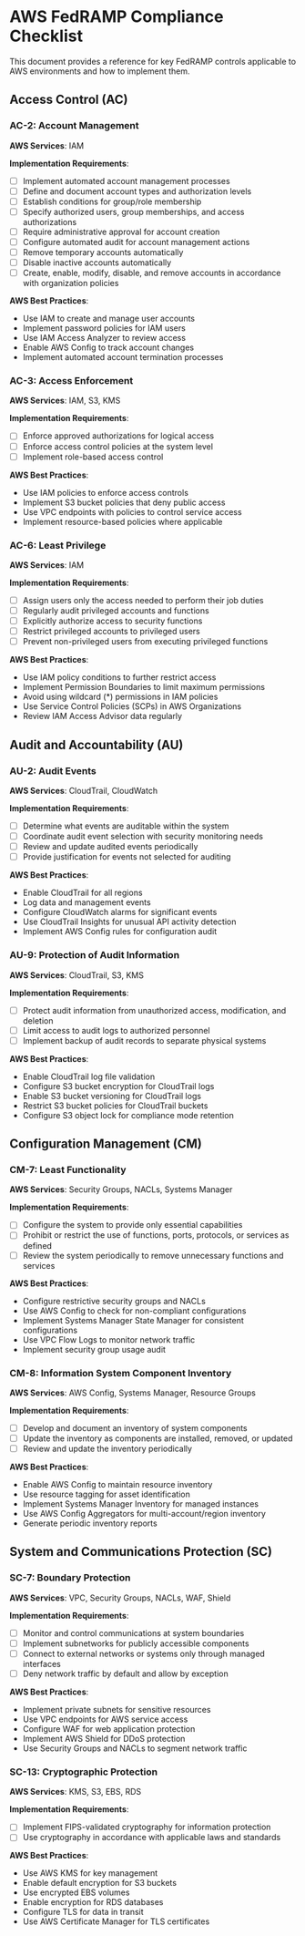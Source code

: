 # AWS FedRAMP Compliance Checklist

This document provides a reference for key FedRAMP controls applicable to AWS environments and how to implement them.

## Access Control (AC)

### AC-2: Account Management

**AWS Services**: IAM

**Implementation Requirements**:
- [ ] Implement automated account management processes
- [ ] Define and document account types and authorization levels
- [ ] Establish conditions for group/role membership
- [ ] Specify authorized users, group memberships, and access authorizations
- [ ] Require administrative approval for account creation
- [ ] Configure automated audit for account management actions
- [ ] Remove temporary accounts automatically
- [ ] Disable inactive accounts automatically
- [ ] Create, enable, modify, disable, and remove accounts in accordance with organization policies

**AWS Best Practices**:
- Use IAM to create and manage user accounts
- Implement password policies for IAM users
- Use IAM Access Analyzer to review access
- Enable AWS Config to track account changes
- Implement automated account termination processes

### AC-3: Access Enforcement

**AWS Services**: IAM, S3, KMS

**Implementation Requirements**:
- [ ] Enforce approved authorizations for logical access
- [ ] Enforce access control policies at the system level
- [ ] Implement role-based access control

**AWS Best Practices**:
- Use IAM policies to enforce access controls
- Implement S3 bucket policies that deny public access
- Use VPC endpoints with policies to control service access
- Implement resource-based policies where applicable

### AC-6: Least Privilege

**AWS Services**: IAM

**Implementation Requirements**:
- [ ] Assign users only the access needed to perform their job duties
- [ ] Regularly audit privileged accounts and functions
- [ ] Explicitly authorize access to security functions
- [ ] Restrict privileged accounts to privileged users
- [ ] Prevent non-privileged users from executing privileged functions

**AWS Best Practices**:
- Use IAM policy conditions to further restrict access
- Implement Permission Boundaries to limit maximum permissions
- Avoid using wildcard (*) permissions in IAM policies
- Use Service Control Policies (SCPs) in AWS Organizations
- Review IAM Access Advisor data regularly

## Audit and Accountability (AU)

### AU-2: Audit Events

**AWS Services**: CloudTrail, CloudWatch

**Implementation Requirements**:
- [ ] Determine what events are auditable within the system
- [ ] Coordinate audit event selection with security monitoring needs
- [ ] Review and update audited events periodically
- [ ] Provide justification for events not selected for auditing

**AWS Best Practices**:
- Enable CloudTrail for all regions
- Log data and management events
- Configure CloudWatch alarms for significant events
- Use CloudTrail Insights for unusual API activity detection
- Implement AWS Config rules for configuration audit

### AU-9: Protection of Audit Information

**AWS Services**: CloudTrail, S3, KMS

**Implementation Requirements**:
- [ ] Protect audit information from unauthorized access, modification, and deletion
- [ ] Limit access to audit logs to authorized personnel
- [ ] Implement backup of audit records to separate physical systems

**AWS Best Practices**:
- Enable CloudTrail log file validation
- Configure S3 bucket encryption for CloudTrail logs
- Enable S3 bucket versioning for CloudTrail logs
- Restrict S3 bucket policies for CloudTrail buckets
- Configure S3 object lock for compliance mode retention

## Configuration Management (CM)

### CM-7: Least Functionality

**AWS Services**: Security Groups, NACLs, Systems Manager

**Implementation Requirements**:
- [ ] Configure the system to provide only essential capabilities
- [ ] Prohibit or restrict the use of functions, ports, protocols, or services as defined
- [ ] Review the system periodically to remove unnecessary functions and services

**AWS Best Practices**:
- Configure restrictive security groups and NACLs
- Use AWS Config to check for non-compliant configurations
- Implement Systems Manager State Manager for consistent configurations
- Use VPC Flow Logs to monitor network traffic
- Implement security group usage audit

### CM-8: Information System Component Inventory

**AWS Services**: AWS Config, Systems Manager, Resource Groups

**Implementation Requirements**:
- [ ] Develop and document an inventory of system components
- [ ] Update the inventory as components are installed, removed, or updated
- [ ] Review and update the inventory periodically

**AWS Best Practices**:
- Enable AWS Config to maintain resource inventory
- Use resource tagging for asset identification
- Implement Systems Manager Inventory for managed instances
- Use AWS Config Aggregators for multi-account/region inventory
- Generate periodic inventory reports

## System and Communications Protection (SC)

### SC-7: Boundary Protection

**AWS Services**: VPC, Security Groups, NACLs, WAF, Shield

**Implementation Requirements**:
- [ ] Monitor and control communications at system boundaries
- [ ] Implement subnetworks for publicly accessible components
- [ ] Connect to external networks or systems only through managed interfaces
- [ ] Deny network traffic by default and allow by exception

**AWS Best Practices**:
- Implement private subnets for sensitive resources
- Use VPC endpoints for AWS service access
- Configure WAF for web application protection
- Implement AWS Shield for DDoS protection
- Use Security Groups and NACLs to segment network traffic

### SC-13: Cryptographic Protection

**AWS Services**: KMS, S3, EBS, RDS

**Implementation Requirements**:
- [ ] Implement FIPS-validated cryptography for information protection
- [ ] Use cryptography in accordance with applicable laws and standards

**AWS Best Practices**:
- Use AWS KMS for key management
- Enable default encryption for S3 buckets
- Use encrypted EBS volumes
- Enable encryption for RDS databases
- Configure TLS for data in transit
- Use AWS Certificate Manager for TLS certificates